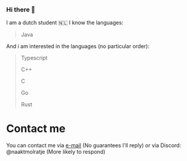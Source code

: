 ### Hi there 👋

I am a dutch student 🇳🇱
I know the languages:
> Java

And i am interested in the languages (no particular order):
> Typescript
> 
> C++
> 
> C
>
> Go
>
> Rust

# Contact me
You can contact me via [e-mail](mailto:pizzaboytjuh@gmail.com) (No guarantees I'll reply) or via Discord: @naaktmolratje (More likely to respond)
